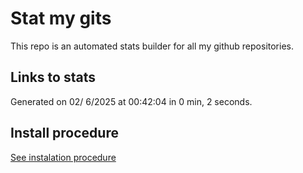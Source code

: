 # Stat my gits

This repo is an automated stats builder for all my github repositories.

## Links to stats


Generated on 02/ 6/2025 at 00:42:04 in 0 min, 2 seconds.

## Install procedure

[See instalation procedure](./src/install.md)
